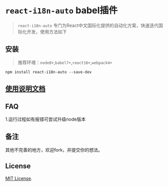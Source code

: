 # `react-i18n-auto` babel插件
> `react-i18n-auto` 专门为React中文国际化提供的自动化方案，快速迭代国际化开发，使用方法如下


## 安装

 > 推荐环境：`node8+`,`babel7+`,`react16+`,`webpack4+`

`npm install react-i18n-auto --save-dev`

## [使用说明文档](./documentation.md)


## FAQ
1.运行过程如有报错可尝试升级node版本

## 备注
其他不完善的地方，欢迎fork，并提交你的想法。


## License
[MIT License](https://github.com/mr18/react-i18n-auto/blob/master/LICENSE).



















